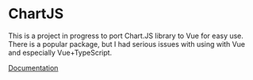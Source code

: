 # ChartJS

This is a project in progress to port Chart.JS library to Vue for easy use. There is a popular package, but I had serious issues with using with Vue and especially Vue+TypeScript.

[Documentation](https://sleepy-mayer-d1f417.netlify.com/)
